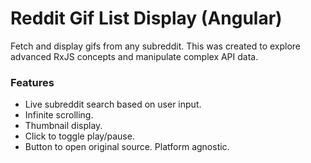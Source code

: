 # Reddit Gif List Display (Angular)

Fetch and display gifs from any subreddit. This was created to explore advanced RxJS concepts and manipulate complex API data.

### Features

- Live subreddit search based on user input.
- Infinite scrolling.
- Thumbnail display.
- Click to toggle play/pause.
- Button to open original source. Platform agnostic.
